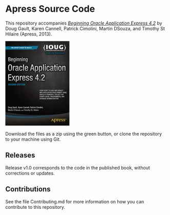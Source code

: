 # Apress Source Code

This repository accompanies [*Beginning Oracle Application Express 4.2*](http://www.apress.com/9781430257349) by Doug Gault, Karen Cannell, Patrick Cimolini, Martin DSouza, and Timothy St Hilaire (Apress, 2013).

![Cover image](9781430257349.jpg)

Download the files as a zip using the green button, or clone the repository to your machine using Git.

## Releases

Release v1.0 corresponds to the code in the published book, without corrections or updates.

## Contributions

See the file Contributing.md for more information on how you can contribute to this repository.
